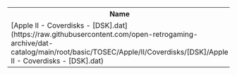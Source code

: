 <table>
<tr><th>Name</th><th>Size</th></tr>
<tr><td>
[Apple II - Coverdisks - [DSK].dat](https://raw.githubusercontent.com/open-retrogaming-archive/dat-catalog/main/root/basic/TOSEC/Apple/II/Coverdisks/[DSK]/Apple II - Coverdisks - [DSK].dat)
</td><td>1914</td></tr>
</table>

